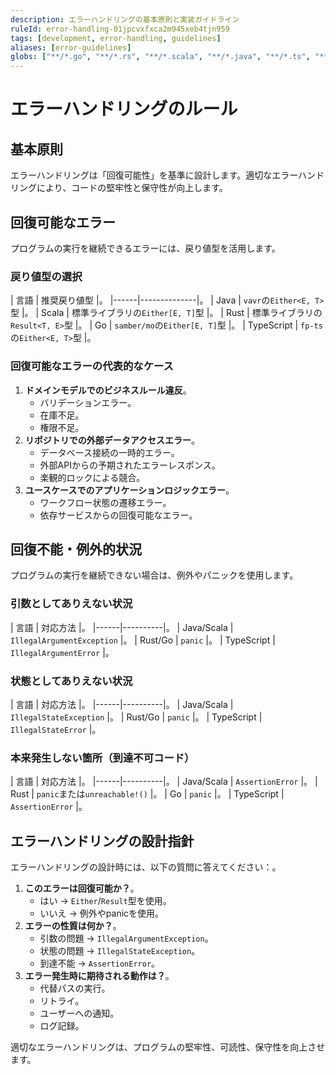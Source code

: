 ```yaml
---
description: エラーハンドリングの基本原則と実装ガイドライン
ruleId: error-handling-01jpcvxfxca2m945xeb4tjn959
tags: [development, error-handling, guidelines]
aliases: [error-guidelines]
globs: ["**/*.go", "**/*.rs", "**/*.scala", "**/*.java", "**/*.ts", "**/*.js"]
---
```



# エラーハンドリングのルール

## 基本原則

エラーハンドリングは「回復可能性」を基準に設計します。適切なエラーハンドリングにより、コードの堅牢性と保守性が向上します。

## 回復可能なエラー

プログラムの実行を継続できるエラーには、戻り値型を活用します。

### 戻り値型の選択

| 言語 | 推奨戻り値型 |。
|------|--------------|。
| Java | `vavr`の`Either<E, T>`型 |。
| Scala | 標準ライブラリの`Either[E, T]`型 |。
| Rust | 標準ライブラリの`Result<T, E>`型 |。
| Go | `samber/mo`の`Either[E, T]`型 |。
| TypeScript | `fp-ts`の`Either<E, T>`型 |。

### 回復可能なエラーの代表的なケース

1. **ドメインモデルでのビジネスルール違反**。
   - バリデーションエラー。
   - 在庫不足。
   - 権限不足。
1. **リポジトリでの外部データアクセスエラー**。
   - データベース接続の一時的エラー。
   - 外部APIからの予期されたエラーレスポンス。
   - 楽観的ロックによる競合。
1. **ユースケースでのアプリケーションロジックエラー**。
   - ワークフロー状態の遷移エラー。
   - 依存サービスからの回復可能なエラー。

## 回復不能・例外的状況

プログラムの実行を継続できない場合は、例外やパニックを使用します。

### 引数としてありえない状況

| 言語 | 対応方法 |。
|------|----------|。
| Java/Scala | `IllegalArgumentException` |。
| Rust/Go | `panic` |。
| TypeScript | `IllegalArgumentError` |。

### 状態としてありえない状況

| 言語 | 対応方法 |。
|------|----------|。
| Java/Scala | `IllegalStateException` |。
| Rust/Go | `panic` |。
| TypeScript | `IllegalStateError` |。

### 本来発生しない箇所（到達不可コード）

| 言語 | 対応方法 |。
|------|----------|。
| Java/Scala | `AssertionError` |。
| Rust | `panic`または`unreachable!()` |。
| Go | `panic` |。
| TypeScript | `AssertionError` |。

## エラーハンドリングの設計指針

エラーハンドリングの設計時には、以下の質問に答えてください：。

1. **このエラーは回復可能か？**。
   - はい → `Either`/`Result`型を使用。
   - いいえ → 例外やpanicを使用。
1. **エラーの性質は何か？**。
   - 引数の問題 → `IllegalArgumentException`。
   - 状態の問題 → `IllegalStateException`。
   - 到達不能 → `AssertionError`。
1. **エラー発生時に期待される動作は？**。
   - 代替パスの実行。
   - リトライ。
   - ユーザーへの通知。
   - ログ記録。

適切なエラーハンドリングは、プログラムの堅牢性、可読性、保守性を向上させます。